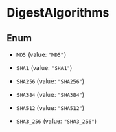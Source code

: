 

# DigestAlgorithms

## Enum


* `MD5` (value: `"MD5"`)

* `SHA1` (value: `"SHA1"`)

* `SHA256` (value: `"SHA256"`)

* `SHA384` (value: `"SHA384"`)

* `SHA512` (value: `"SHA512"`)

* `SHA3_256` (value: `"SHA3_256"`)



